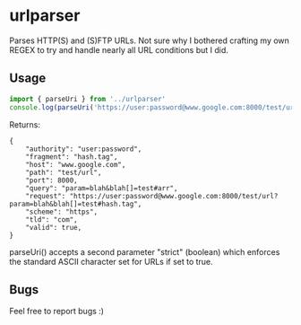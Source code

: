 # urlparser
Parses HTTP(S) and (S)FTP URLs. Not sure why I bothered crafting my own REGEX to try and handle nearly all URL conditions but I did.

## Usage
```typescript
import { parseUri } from '../urlparser'
console.log(parseUri('https://user:password@www.google.com:8000/test/url?param=blah&blah[]=test#hash.tag'))
```

Returns:
```
{
    "authority": "user:password",
    "fragment": "hash.tag",
    "host": "www.google.com",
    "path": "test/url",
    "port": 8000,
    "query": "param=blah&blah[]=test#arr",
    "request": "https://user:password@www.google.com:8000/test/url?param=blah&blah[]=test#hash.tag",
    "scheme": "https",
    "tld": "com",
    "valid": true,
}
```

parseUri() accepts a second parameter "strict" (boolean) which enforces the standard ASCII character set for URLs if set to true.

## Bugs
Feel free to report bugs :)